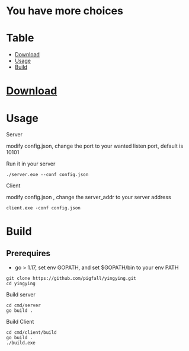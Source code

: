 # You have more choices
# Table
* [Download](#Download)
* [Usage](#Usage)
* [Build](#Build)



# [Download](https://github.com/pigfall/yingying/releases)
# Usage
Server

modify config.json, change the port to your wanted listen port, default is 10101

Run it in your server
```
./server.exe --conf config.json

```

Client 

modify config.json , change the server_addr to your server address
```
client.exe -conf config.json
```

# Build
## Prerequires
* go > 1.17, set env GOPATH, and set $GOPATH/bin to your env PATH
```
git clone https://github.com/pigfall/yingying.git
cd yingying
```
Build server
```
cd cmd/server
go build .
```

Build Client
```
cd cmd/client/build
go build .
./build.exe
```
